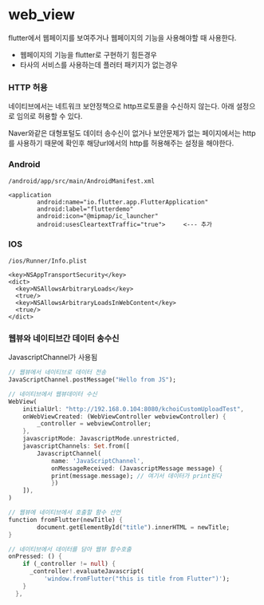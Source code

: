 # web_view

flutter에서 웹페이지를 보여주거나 웹페이지의 기능을 사용해야할 때 사용한다.

- 웹페이지의 기능을 flutter로 구현하기 힘든경우
- 타사의 서비스를 사용하는데 플러터 패키지가 없는경우

### HTTP 허용

네이티브에서는 네트워크 보안정책으로 http프로토콜을 수신하지 않는다. 아래 설정으로 임의로 허용할 수 있다.

Naver와같은 대형포털도 데이터 송수신이 없거나 보안문제가 없는 페이지에서는 http를 사용하기 때문에 확인후 해당url에서의 http를 허용해주는 설정을 해야한다.

### Android

```text
/android/app/src/main/AndroidManifest.xml

<application
        android:name="io.flutter.app.FlutterApplication"
        android:label="flutterdemo"
        android:icon="@mipmap/ic_launcher"
        android:usesCleartextTraffic="true">     <--- 추가
```

### IOS

```text
/ios/Runner/Info.plist

<key>NSAppTransportSecurity</key>
<dict>
  <key>NSAllowsArbitraryLoads</key>
  <true/>
  <key>NSAllowsArbitraryLoadsInWebContent</key>
  <true/>
</dict>
```

### 웹뷰와 네이티브간 데이터 송수신

JavascriptChannel가 사용됨

```dart
// 웹뷰에서 네이티브로 데이터 전송
JavaScriptChannel.postMessage("Hello from JS");

// 네이티브에서 웹뷰데이터 수신
WebView(
    initialUrl: "http://192.168.0.104:8080/kchoiCustomUploadTest",
    onWebViewCreated: (WebViewController webviewController) {
        _controller = webviewController;
    },
    javascriptMode: JavascriptMode.unrestricted,
    javascriptChannels: Set.from([
        JavascriptChannel(
            name: 'JavaScriptChannel',
            onMessageReceived: (JavascriptMessage message) {
            print(message.message); // 여기서 데이터가 print된다
            })
    ]),
)
```

```dart
// 웹뷰에 네이티브에서 호출할 함수 선언
function fromFlutter(newTitle) {
		document.getElementById("title").innerHTML = newTitle;
}

// 네이티브에서 데이터를 담아 웹뷰 함수호출
onPressed: () {
    if (_controller != null) {
      _controller!.evaluateJavascript(
          'window.fromFlutter("this is title from Flutter")');
    }
  },
```
